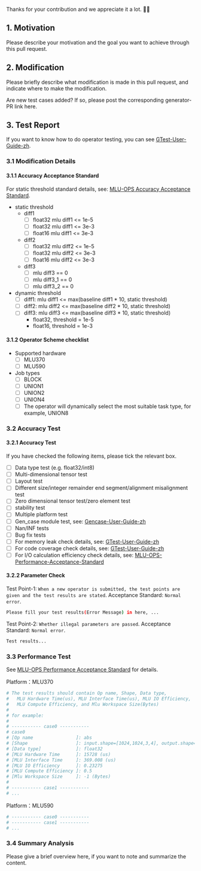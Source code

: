Thanks for your contribution and we appreciate it a lot. :rocket::rocket:

## 1. Motivation

Please describe your motivation and the goal you want to achieve through this pull request.

## 2. Modification

Please briefly describe what modification is made in this pull request, and indicate where to make the modification.

Are new test cases added? If so, please post the corresponding generator-PR link here.

## 3. Test Report

If you want to know how to do operator testing, you can see [GTest-User-Guide-zh](https://github.com/Cambricon/mlu-ops/blob/master/docs/GTest-User-Guide-zh.md).

### 3.1 Modification Details

#### 3.1.1 Accuracy Acceptance Standard

For static threshold standard details, see: [MLU-OPS Accuracy Acceptance Standard](https://github.com/Cambricon/mlu-ops/blob/master/docs/MLU-OPS-Accuracy-Acceptance-Standard.md).

- static threshold
  - diff1
    - [ ] float32 mlu diff1 <= 1e-5
    - [ ] float32 mlu diff1 <= 3e-3
    - [ ] float16 mlu diff1 <= 3e-3
  - diff2
    - [ ] float32 mlu diff2 <= 1e-5
    - [ ] float32 mlu diff2 <= 3e-3
    - [ ] float16 mlu diff2 <= 3e-3
  - diff3
    - [ ] mlu diff3 == 0
    - [ ] mlu diff3_1 == 0
    - [ ] mlu diff3_2 == 0
- dynamic threshold
  - [ ] diff1: mlu diff1 <= max(baseline diff1 * 10, static threshold)
  - [ ] diff2: mlu diff2 <= max(baseline diff2 * 10, static threshold)
  - [ ] diff3: mlu diff3 <= max(baseline diff3 * 10, static threshold)
    - float32, threshold = 1e-5
    - float16, threshold = 1e-3

#### 3.1.2 Operator Scheme checklist

- Supported hardware
  - [ ] MLU370
  - [ ] MLU590
- Job types
  - [ ] BLOCK
  - [ ] UNION1
  - [ ] UNION2
  - [ ] UNION4
  - [ ] The operator will dynamically select the most suitable task type, for example, UNION8

### 3.2 Accuracy Test

#### 3.2.1 Accuracy Test

If you have checked the following items, please tick the relevant box.

- [ ] Data type test (e.g. float32/int8)
- [ ] Multi-dimensional tensor test
- [ ] Layout test
- [ ] Different size/integer remainder end segment/alignment misalignment test
- [ ] Zero dimensional tensor test/zero element test
- [ ] stability test
- [ ] Multiple platform test
- [ ] Gen_case module test, see: [Gencase-User-Guide-zh](https://github.com/Cambricon/mlu-ops/blob/master/docs/Gencase-User-Guide-zh.md)
- [ ] Nan/INF tests 
- [ ] Bug fix tests
- [ ] For memory leak check details, see: [GTest-User-Guide-zh](https://github.com/Cambricon/mlu-ops/blob/master/docs/GTest-User-Guide-zh.md)
- [ ] For code coverage check details, see: [GTest-User-Guide-zh](https://github.com/Cambricon/mlu-ops/blob/master/docs/GTest-User-Guide-zh.md)
- [ ] For I/O calculation efficiency check details, see: [MLU-OPS-Performance-Acceptance-Standard](https://github.com/Cambricon/mlu-ops/blob/master/docs/MLU-OPS-Performance-Acceptance-Standard.md)

#### 3.2.2 Parameter Check

Test Point-1: `When a new operator is submitted, the test points are given and the test results are stated`. Acceptance Standard: `Normal error`.
```bash
Please fill your test results(Error Message) in here, ...
```

Test Point-2: `Whether illegal parameters are passed`. Acceptance Standard: `Normal error`.
```bash
Test results...
```


### 3.3 Performance Test

See [MLU-OPS Performance Acceptance Standard](https://github.com/Cambricon/mlu-ops/blob/master/docs/MLU-OPS-Performance-Acceptance-Standard.md) for details.

Platform：MLU370

```bash
# The test results should contain Op name, Shape, Data type,  
#   MLU Hardware Time(us), MLU Interface Time(us), MLU IO Efficiency, 
#   MLU Compute Efficiency, and Mlu Workspace Size(Bytes)
# 
# for example:
#
# ----------- case0 -----------
# case0
# [Op name                ]: abs
# [Shape                  ]: input.shape=[1024,1024,3,4], output.shape=[1024,1024,3,4]
# [Data type]             ]: float32
# [MLU Hardware Time      ]: 15728 (us)
# [MLU Interface Time     ]: 369.008 (us)
# [MLU IO Efficiency      ]: 0.23275
# [MLU Compute Efficiency ]: 0.5
# [Mlu Workspace Size     ]: -1 (Bytes)
# 
# ----------- case1 -----------
# ...
```

Platform：MLU590
```bash
# ----------- case0 -----------
# ----------- case1 -----------
# ...
```

### 3.4 Summary Analysis

Please give a brief overview here, if you want to note and summarize the content.